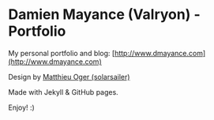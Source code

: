Damien Mayance (Valryon) - Portfolio
=========

My personal portfolio and blog: [http://www.dmayance.com](http://www.dmayance.com)

Design by [Matthieu Oger (solarsailer)](https://github.com/solarsailer)

Made with Jekyll & GitHub pages.

Enjoy! :)
